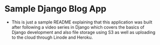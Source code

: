# Sample Django Blog App

- This is just a sample README explaining that this application was built after following a video series in Django which covers the basics of Django development and also file storage using S3 as well as uploading to the cloud through Linode and Heroku.